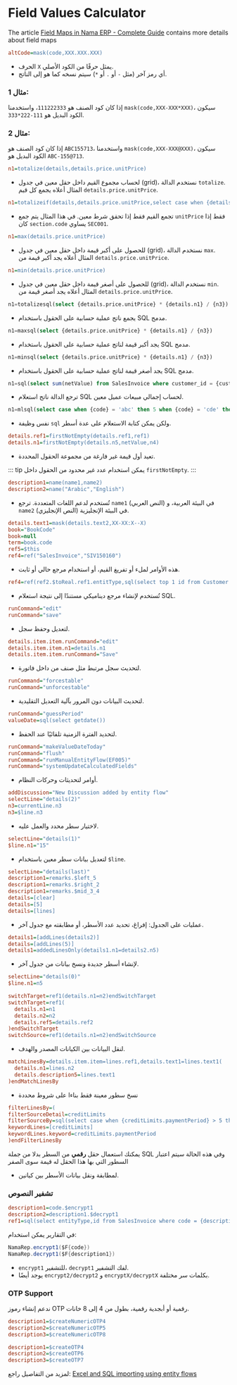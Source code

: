 # Field Values Calculator

The article [Field Maps in Nama ERP - Complete Guide](../../entity-flows/core/ai-generated-field-maps-documentation.md) contains more details about field maps

<rtl>

```ini
altCode=mask(code,XXX.XXX.XXX)
```

* الحرف `X` يمثل حرفًا من الكود الأصلي.
* أي رمز آخر (مثل `-` أو `.` أو `*`) سيتم نسخه كما هو إلى الناتج.

### مثال 1:

إذا كان كود الصنف هو `111222333`، واستخدمنا `mask(code,XXX-XXX*XXX)`، سيكون الكود البديل هو `111-222*333`.

### مثال 2:

إذا كان كود الصنف هو `ABC155713`، واستخدمنا `mask(code,XXX-XXX@XXX)`، سيكون الكود البديل هو `ABC-155@713`.

```ini
n1=totalize(details,details.price.unitPrice)
```

* لحساب مجموع القيم داخل حقل معين في جدول (grid)، نستخدم الدالة `totalize`. المثال أعلاه يجمع كل قيم `details.price.unitPrice`.

```ini
n1=totalizeif(details,details.price.unitPrice,select case when {details.item.item.section.code} = 'SEC001' then 1 else 0 end)
```

* تجمع القيم فقط إذا تحقق شرط معين. في هذا المثال يتم جمع `unitPrice` فقط إذا كان `section.code` يساوي `SEC001`.

```ini
n1=max(details.price.unitPrice)
```

* للحصول على أكبر قيمة داخل حقل معين في جدول (grid)، نستخدم الدالة `max`. المثال أعلاه يجد أكبر قيمة من `details.price.unitPrice`.

```ini
n1=min(details.price.unitPrice)
```

* للحصول على أصغر قيمة داخل حقل معين في جدول (grid)، نستخدم الدالة `min`. المثال أعلاه يجد أصغر قيمة من `details.price.unitPrice`.

```sql
n1=totalizesql(select {details.price.unitPrice} * {details.n1} / {n3})
```

* يجمع ناتج عملية حسابية على الحقول باستخدام SQL مدمج.

```sql
n1=maxsql(select {details.price.unitPrice} * {details.n1} / {n3})
```

* يجد أكبر قيمة لناتج عملية حسابية على الحقول باستخدام SQL مدمج.

```sql
n1=minsql(select {details.price.unitPrice} * {details.n1} / {n3})
```

* يجد أصغر قيمة لناتج عملية حسابية على الحقول باستخدام SQL مدمج.

```sql
n1=sql(select sum(netValue) from SalesInvoice where customer_id = {customer.id})
```

* ترجع الدالة ناتج استعلام SQL لحساب إجمالي مبيعات عميل معين.

```sql
n1=mlsql(select case when {code} = 'abc' then 5 when {code} = 'cde' then 6 else 7 end)endmlsql
```

* نفس وظيفة `sql` ولكن يمكن كتابة الاستعلام على عدة أسطر.

```ini
details.ref1=firstNotEmpty(details.ref1,ref1)
details.n1=firstNotEmpty(details.n5,netValue,n4)
```

* تعيد أول قيمة غير فارغة من مجموعة الحقول المحددة.

::: tip
يمكن استخدام عدد غير محدود من الحقول داخل `firstNotEmpty`.
:::

```ini
description1=name(name1,name2)
description2=name("Arabic","English")
```

* تُستخدم لدعم اللغات المتعددة. ترجع `name1` (النص العربي) في البيئة العربية، و `name2` (النص الإنجليزي) في البيئة الإنجليزية.

```ini
details.text1=mask(details.text2,XX-XX:X--X)
book="BookCode"
book=null
term=book.code
ref5=$this
ref4=ref("SalesInvoice","SIV150160")
```

* هذه الأوامر لملء أو تفريغ القيم، أو استخدام مرجع حالي أو ثابت.

```ini
ref4=ref(ref2.$toReal.ref1.entitType,sql(select top 1 id from Customer where ref4id = {ref4.$toReal.id}))
```

* تُستخدم لإنشاء مرجع ديناميكي مستندًا إلى نتيجة استعلام SQL.

```ini
runCommand="edit"
runCommand="save"
```

* لتعديل وحفظ سجل.

```ini
details.item.item.runCommand="edit"
details.item.item.n1=details.n1
details.item.item.runCommand="Save"
```

* لتحديث سجل مرتبط مثل صنف من داخل فاتورة.

```ini
runCommand="forcestable"
runCommand="unforcestable"
```

* لتحديث البيانات دون المرور بآلية التعديل التقليدية.

```ini
runCommand="guessPeriod"
valueDate=sql(select getdate())
```

* لتحديد الفترة الزمنية تلقائيًا عند الحفظ.

```ini
runCommand="makeValueDateToday"
runCommand="flush"
runCommand="runManualEntityFlow(EF005)"
runCommand="systemUpdateCalculatedFields"
```

* أوامر لتحديثات وحركات النظام.

```ini
addDiscussion="New Discussion added by entity flow"
selectLine="details(2)"
n3=currentLine.n3
n3=$line.n3
```

* لاختيار سطر محدد والعمل عليه.

```ini
selectLine="details(1)"
$line.n1="15"
```

* لتعديل بيانات سطر معين باستخدام `$line`.

```ini
selectLine="details(last)"
description1=remarks.$left_5
description1=remarks.$right_2
description1=remarks.$mid_3_4
details=[clear]
details=[5]
details=[lines]
```

* عمليات على الجدول: إفراغ، تحديد عدد الأسطر، أو مطابقته مع جدول آخر.

```ini
details1=[addLines(details2)]
details=[addLines(5)]
details1=addedLinesOnly(details1.n1=details2.n5)
```

* لإنشاء أسطر جديدة ونسخ بيانات من جدول آخر.

```ini
selectLine="details(0)"
$line.n1=n5
```

```ini
switchTarget=ref1(details.n1=n2)endSwitchTarget
switchTarget=ref1(
  details.n1=n1
  details.n2=n2
  details.ref5=details.ref2
)endSwitchTarget
switchSource=ref1(details.n1=n2)endSwitchSource
```

* لنقل البيانات بين الكيانات المصدر والهدف.

```ini
matchLinesBy=details.item.item=lines.ref1,details.text1=lines.text1(
  details.n1=lines.n2
  details.description5=lines.text1
)endMatchLinesBy
```
* نسخ سطور معينة فقط بناءا على شروط محددة
```ini
filterLinesBy=(
filterSourceDetail=creditLimits
filterSourceBy=sql(select case when {creditLimits.paymentPeriod} > 5 then 1 else 0 end)
keywordLines=[creditLimits]
keywordLines.keyword=creditLimits.paymentPeriod
)endFilterLinesBy
```
يمكنك استعمال حقل **رقمي** من السطر بدلا من جملة SQL وفي هذه الحالة سيتم اعتبار السطور التي بها هذا الحقل له قيمة سوى الصفر

* لمطابقة ونقل بيانات الأسطر بين كيانين.

### تشفير النصوص

```ini
description1=code.$encrypt1
description2=description1.$decrypt1
ref1=sql(select entityType,id from SalesInvoice where code = {description1.$decrypt1})
```

في التقارير يمكن استخدام:

```groovy
NamaRep.encrypt1($F{code})
NamaRep.decrypt1($F{description1})
```

* `encrypt1` للتشفير، `decrypt1` لفك التشفير.
* يوجد أيضًا `encrypt2/decrypt2` و `encryptX/decryptX` بكلمات سر مختلفة.

### OTP Support

ندعم إنشاء رموز OTP رقمية أو أبجدية رقمية، بطول من 4 إلى 8 خانات.

```ini
description1=$createNumericOTP4
description2=$createNumericOTP5
description3=$createNumericOTP8

description1=$createOTP4
description2=$createOTP6
description3=$createOTP7
```

لمزيد من التفاصيل راجع: [Excel and SQL importing using entity flows](excel-and-sql-import-by-entity-flow.md)

</rtl>